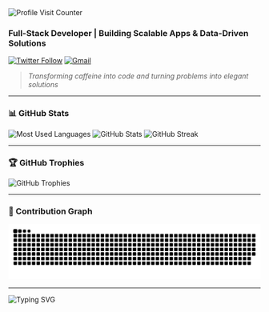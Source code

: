
<img src="https://moe-counter.glitch.me/get/@sh-y-zu?theme=gelbooru" alt="Profile Visit Counter" width="200">

### Full-Stack Developer | Building Scalable Apps & Data-Driven Solutions

[![Twitter Follow](https://img.shields.io/twitter/follow/__nobledev_?color=1DA1F2&logo=twitter&style=for-the-badge)](https://twitter.com/_nobledev) [![Gmail](https://img.shields.io/badge/Gmail-D14836?style=for-the-badge&logo=gmail&logoColor=white)](mailto:basilgoodluck22@gmail.com)
> *Transforming caffeine into code and turning problems into elegant solutions*

---

### 📊 GitHub Stats

<img src="https://github-readme-stats.vercel.app/api/top-langs?username=basilgoodluck&show_icons=true&locale=en&layout=compact&theme=tokyonight" alt="Most Used Languages" />

<img src="https://github-readme-stats.vercel.app/api?username=basilgoodluck&show_icons=true&theme=radical" alt="GitHub Stats" />

<img src="https://github-readme-streak-stats.herokuapp.com/?user=basilgoodluck&theme=radical" alt="GitHub Streak" />

---

### 🏆 GitHub Trophies

<img src="https://github-profile-trophy.vercel.app/?username=basilgoodluck&theme=darkhub&no-frame=true&margin-w=15&margin-h=15&column=7" alt="GitHub Trophies" />

---

### 🐍 Contribution Graph

<picture>
  <source media="(prefers-color-scheme: dark)" srcset="https://raw.githubusercontent.com/platane/platane/output/github-contribution-grid-snake-dark.svg">
  <source media="(prefers-color-scheme: light)" srcset="https://raw.githubusercontent.com/platane/platane/output/github-contribution-grid-snake.svg">
  <img alt="GitHub Contribution Grid Snake Animation" src="https://raw.githubusercontent.com/platane/platane/output/github-contribution-grid-snake.svg">
</picture>

---

<img src="https://readme-typing-svg.herokuapp.com?font=Fira+Code&size=18&duration=3000&pause=1000&width=500&lines=Thanks+for+visiting+my+profile!;Let's+connect+and+build+something+amazing!;Discord+bots%3F+Web3%3F+I've+got+you+covered!" alt="Typing SVG" />
